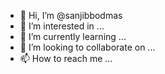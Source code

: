 - 👋 Hi, I’m @sanjibbodmas
- 👀 I’m interested in ...
- 🌱 I’m currently learning ...
- 💞️ I’m looking to collaborate on ...
- 📫 How to reach me ...

<!---
sanjibbodmas/sanjibbodmas is a ✨ special ✨ repository because its `README.md` (this file) appears on your GitHub profile.
You can click the Preview link to take a look at your changes.
--->
